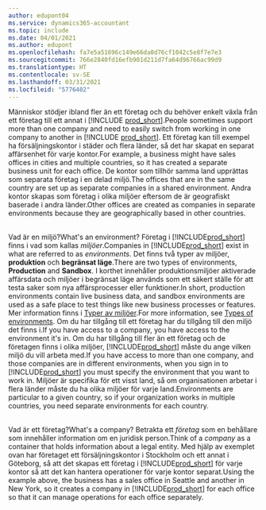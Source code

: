 ```yaml
---
author: edupont04
ms.service: dynamics365-accountant
ms.topic: include
ms.date: 04/01/2021
ms.author: edupont
ms.openlocfilehash: fa7e5a51696c149e66da0d76cf1042c5e8f7e7e3
ms.sourcegitcommit: 766e2840fd16efb901d211d7fa64d96766ac99d9
ms.translationtype: HT
ms.contentlocale: sv-SE
ms.lasthandoff: 03/31/2021
ms.locfileid: "5776402"
---
```

<span data-ttu-id="6b85c-101">Människor stödjer ibland fler än ett företag och du behöver enkelt växla från ett företag till ett annat i [!INCLUDE [prod_short](prod_short.md)].</span><span class="sxs-lookup"><span data-stu-id="6b85c-101">People sometimes support more than one company and need to easily switch from working in one company to another in [!INCLUDE [prod_short](prod_short.md)].</span></span> <span data-ttu-id="6b85c-102">Ett företag kan till exempel ha försäljningskontor i städer och flera länder, så det har skapat en separat affärsenhet för varje kontor.</span><span class="sxs-lookup"><span data-stu-id="6b85c-102">For example, a business might have sales offices in cities and multiple countries, so it has created a separate business unit for each office.</span></span> <span data-ttu-id="6b85c-103">De kontor som tillhör samma land upprättas som separata företag i en delad miljö.</span><span class="sxs-lookup"><span data-stu-id="6b85c-103">The offices that are in the same country are set up as separate companies in a shared environment.</span></span> <span data-ttu-id="6b85c-104">Andra kontor skapas som företag i olika miljöer eftersom de är geografiskt baserade i andra länder.</span><span class="sxs-lookup"><span data-stu-id="6b85c-104">Other offices are created as companies in separate environments because they are geographically based in other countries.</span></span><br><br>  

<span data-ttu-id="6b85c-105">Vad är en miljö?</span><span class="sxs-lookup"><span data-stu-id="6b85c-105">What's an environment?</span></span> <span data-ttu-id="6b85c-106">Företag i [!INCLUDE[prod_short](prod_short.md)] finns i vad som kallas *miljöer*.</span><span class="sxs-lookup"><span data-stu-id="6b85c-106">Companies in [!INCLUDE[prod_short](prod_short.md)] exist in what are referred to as *environments*.</span></span> <span data-ttu-id="6b85c-107">Det finns två typer av miljöer, **produktion** och **begränsat läge**.</span><span class="sxs-lookup"><span data-stu-id="6b85c-107">There are two types of environments, **Production** and **Sandbox**.</span></span> <span data-ttu-id="6b85c-108">I korthet innehåller produktionsmiljöer aktiverade affärsdata och miljöer i begränsat läge används som ett säkert ställe för att testa saker som nya affärsprocesser eller funktioner.</span><span class="sxs-lookup"><span data-stu-id="6b85c-108">In short, production environments contain live business data, and sandbox environments are used as a safe place to test things like new business processes or features.</span></span> <span data-ttu-id="6b85c-109">Mer information finns i [Typer av miljöer](/dynamics365/business-central/dev-itpro/administration/tenant-admin-center-environments#types-of-environments).</span><span class="sxs-lookup"><span data-stu-id="6b85c-109">For more information, see [Types of environments](/dynamics365/business-central/dev-itpro/administration/tenant-admin-center-environments#types-of-environments).</span></span> <span data-ttu-id="6b85c-110">Om du har tillgång till ett företag har du tillgång till den miljö det finns i.</span><span class="sxs-lookup"><span data-stu-id="6b85c-110">If you have access to a company, you have access to the environment it's in.</span></span> <span data-ttu-id="6b85c-111">Om du har tillgång till fler än ett företag och de företagen finns i olika miljöer, [!INCLUDE[prod_short](prod_short.md)] måste du ange vilken miljö du vill arbeta med.</span><span class="sxs-lookup"><span data-stu-id="6b85c-111">If you have access to more than one company, and those companies are in different environments, when you sign in to [!INCLUDE[prod_short](prod_short.md)] you must specify the environment that you want to work in.</span></span> <span data-ttu-id="6b85c-112">Miljöer är specifika för ett visst land, så om organisationen arbetar i flera länder måste du ha olika miljöer för varje land.</span><span class="sxs-lookup"><span data-stu-id="6b85c-112">Environments are particular to a given country, so if your organization works in multiple countries, you need separate environments for each country.</span></span><br><br>  

<span data-ttu-id="6b85c-113">Vad är ett företag?</span><span class="sxs-lookup"><span data-stu-id="6b85c-113">What's a company?</span></span> <span data-ttu-id="6b85c-114">Betrakta ett *företag* som en behållare som innehåller information om en juridisk person.</span><span class="sxs-lookup"><span data-stu-id="6b85c-114">Think of a *company* as a container that holds information about a legal entity.</span></span> <span data-ttu-id="6b85c-115">Med hjälp av exemplet ovan har företaget ett försäljningskontor i Stockholm och ett annat i Göteborg, så att det skapas ett företag i [!INCLUDE[prod_short](prod_short.md)] för varje kontor så att det kan hantera operationer för varje kontor separat.</span><span class="sxs-lookup"><span data-stu-id="6b85c-115">Using the example above, the business has a sales office in Seattle and another in New York, so it creates a company in [!INCLUDE[prod_short](prod_short.md)] for each office so that it can manage operations for each office separately.</span></span>  
